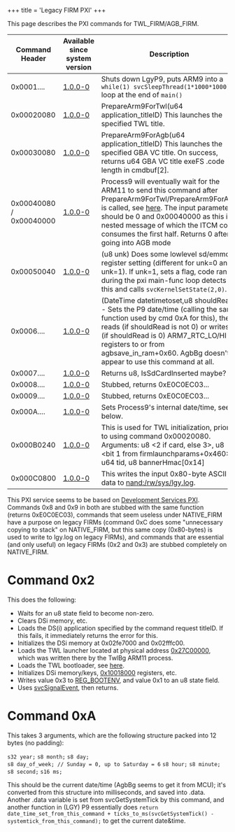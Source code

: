 +++
title = 'Legacy FIRM PXI'
+++

This page describes the PXI commands for TWL_FIRM/AGB_FIRM.

| Command Header          | Available since system version | Description                                                                                                                                                                                                                                                                                                        |
|-------------------------|--------------------------------|--------------------------------------------------------------------------------------------------------------------------------------------------------------------------------------------------------------------------------------------------------------------------------------------------------------------|
| 0x0001....              | [1.0.0-0](1.0.0-0 "wikilink")  | Shuts down LgyP9, puts ARM9 into a `while(1) svcSleepThread(1*1000*1000);` loop at the end of `main()`                                                                                                                                                                                                             |
| 0x00020080              | [1.0.0-0](1.0.0-0 "wikilink")  | PrepareArm9ForTwl(u64 application_titleID) This launches the specified TWL title.                                                                                                                                                                                                                                  |
| 0x00030080              | [1.0.0-0](1.0.0-0 "wikilink")  | PrepareArm9ForAgb(u64 application_titleID) This launches the specified GBA VC title. On success, returns u64 GBA VC title exeFS .code length in cmdbuf\[2\].                                                                                                                                                       |
| 0x00040080 / 0x00040000 | [1.0.0-0](1.0.0-0 "wikilink")  | Process9 will eventually wait for the ARM11 to send this command after PrepareArm9ForTwl/PrepareArm9ForAgb is called, see [here](FIRM "wikilink"). The input parameters should be 0 and 0x00040000 as this is a nested message of which the ITCM code consumes the first half. Returns 0 after going into AGB mode |
| 0x00050040              | [1.0.0-0](1.0.0-0 "wikilink")  | (u8 unk) Does some lowlevel sd/emmc register setting (different for unk=0 and unk=1). If unk=1, sets a flag, code ran during the pxi main-func loop detects this and calls `svcKernelSetState(2,0)`.                                                                                                               |
| 0x0006....              | [1.0.0-0](1.0.0-0 "wikilink")  | (DateTime datetimetoset,u8 shouldRead) - Sets the P9 date/time (calling the same function used by cmd 0xA for this), then reads (if shouldRead is not 0) or writes (if shouldRead is 0) ARM7_RTC_LO/HI registers to or from agbsave_in_ram+0x60. AgbBg doesn't appear to use this command at all.                  |
| 0x0007....              | [1.0.0-0](1.0.0-0 "wikilink")  | Returns u8, IsSdCardInserted maybe?                                                                                                                                                                                                                                                                                |
| 0x0008....              | [1.0.0-0](1.0.0-0 "wikilink")  | Stubbed, returns 0xE0C0EC03...                                                                                                                                                                                                                                                                                     |
| 0x0009....              | [1.0.0-0](1.0.0-0 "wikilink")  | Stubbed, returns 0xE0C0EC03...                                                                                                                                                                                                                                                                                     |
| 0x000A....              | [1.0.0-0](1.0.0-0 "wikilink")  | Sets Process9's internal date/time, see below.                                                                                                                                                                                                                                                                     |
| 0x000B0240              | [1.0.0-0](1.0.0-0 "wikilink")  | This is used for TWL initialization, prior to using command 0x00020080. Arguments: u8 \<2 if card, else 3\>, u8 \<bit 1 from firmlaunchparams+0x460\>, u64 tid, u8 bannerHmac\[0x14\]                                                                                                                              |
| 0x000C0800              | [1.0.0-0](1.0.0-0 "wikilink")  | This writes the input 0x80-byte ASCII data to [nand:/rw/sys/lgy.log](Flash_Filesystem "wikilink").                                                                                                                                                                                                                 |

This PXI service seems to be based on [Development Services
PXI](Development_Services_PXI "wikilink"). Commands 0x8 and 0x9 in both
are stubbed with the same function (returns 0xE0C0EC03), commands that
seem useless under NATIVE_FIRM have a purpose on legacy FIRMs (command
0xC does some "unnecessary copying to stack" on NATIVE_FIRM, but this
same copy (0x80-bytes) is used to write to lgy.log on legacy FIRMs), and
commands that are essential (and only useful) on legacy FIRMs (0x2 and
0x3) are stubbed completely on NATIVE_FIRM.

# Command 0x2

This does the following:

- Waits for an u8 state field to become non-zero.
- Clears DSi memory, etc.
- Loads the DS(i) application specified by the command request titleID.
  If this fails, it immediately returns the error for this.
- Initializes the DSi memory at 0x02fe7000 and 0x02fffc00.
- Loads the TWL launcher located at physical address
  [0x27C00000](Memory_layout "wikilink"), which was written there by the
  TwlBg ARM11 process.
- Loads the TWL bootloader, see [here](FIRM "wikilink").
- Initializes DSi memory/keys, [0x10018000](IO_Registers "wikilink")
  registers, etc.
- Writes value 0x3 to [REG_BOOTENV](CONFIG_Registers "wikilink"), and
  value 0x1 to an u8 state field.
- Uses [svcSignalEvent](SVC "wikilink"), then returns.

# Command 0xA

This takes 3 arguments, which are the following structure packed into 12
bytes (no padding):

`s32 year;`
`s8 month;`
`s8 day;`
`s8 day_of_week; // Sunday = 0, up to Saturday = 6`
`s8 hour;`
`s8 minute;`
`s8 second;`
`s16 ms;`

This should be the current date/time (AgbBg seems to get it from MCU);
it's converted from this structure into milliseconds, and saved into
.data. Another .data variable is set from svcGetSystemTick by this
command, and another function in (LGY) P9 essentially does
`return date_time_set_from_this_command + ticks_to_ms(svcGetSystemTick() - systemtick_from_this_command);`
to get the current date&time.